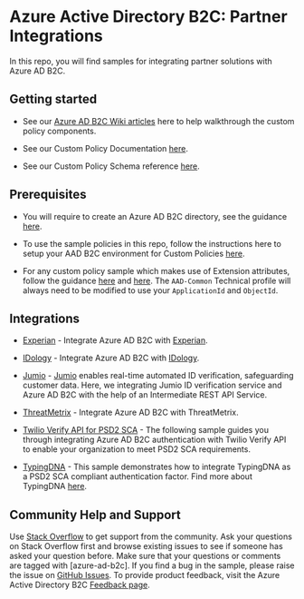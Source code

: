 # Azure Active Directory B2C: Partner Integrations

In this repo, you will find samples for integrating partner solutions with Azure AD B2C.

## Getting started
- See our [Azure AD B2C Wiki articles](https://github.com/azure-ad-b2c/ief-wiki/wiki) here to help walkthrough the custom policy components.

- See our Custom Policy Documentation [here](https://aka.ms/ief).

- See our Custom Policy Schema reference [here](https://docs.microsoft.com/en-us/azure/active-directory-b2c/active-directory-b2c-reference-trustframeworks-defined-ief-custom).

## Prerequisites
- You will require to create an Azure AD B2C directory, see the guidance [here](https://docs.microsoft.com/en-us/azure/active-directory-b2c/tutorial-create-tenant).

- To use the sample policies in this repo, follow the instructions here to setup your AAD B2C environment for Custom Policies [here](https://docs.microsoft.com/en-us/azure/active-directory-b2c/active-directory-b2c-get-started-custom).

- For any custom policy sample which makes use of Extension attributes, follow the guidance [here](https://docs.microsoft.com/en-us/azure/active-directory-b2c/active-directory-b2c-create-custom-attributes-profile-edit-custom#create-a-new-application-to-store-the-extension-properties) and [here](https://docs.microsoft.com/en-us/azure/active-directory-b2c/active-directory-b2c-create-custom-attributes-profile-edit-custom#modify-your-custom-policy-to-add-the-applicationobjectid). The `AAD-Common` Technical profile will always need to be modified to use your `ApplicationId` and `ObjectId`.


## Integrations
- [Experian](samples/Experian) - Integrate Azure AD B2C with [Experian](https://www.experian.com/decision-analytics/account-opening-fraud/microsoft-integration).

- [IDology](samples/IDology) - Integrate Azure AD B2C with [IDology](https://www.idology.com/request-a-demo/microsoft-integration-signup/).

- [Jumio](samples/Jumio) - [Jumio](https://www.jumio.com/) enables real-time automated ID verification, safeguarding customer data. Here, we integrating Jumio ID verification service and Azure AD B2C with the help of an Intermediate REST API Service.

- [ThreatMetrix](samples/ThreatMetrix) - Integrate Azure AD B2C with ThreatMetrix.

- [Twilio Verify API for PSD2 SCA](samples/Twilio-VerifyAPI) - The following sample guides you through integrating Azure AD B2C authentication with Twilio Verify API to enable your organization to meet PSD2 SCA requirements.

- [TypingDNA](samples/TypingDNA) - This sample demonstrates how to integrate TypingDNA as a PSD2 SCA compliant authentication factor. Find more about TypingDNA [here](https://www.typingdna.com/).

## Community Help and Support
Use [Stack Overflow](https://stackoverflow.com/questions/tagged/azure-ad-b2c) to get support from the community. Ask your questions on Stack Overflow first and browse existing issues to see if someone has asked your question before. Make sure that your questions or comments are tagged with [azure-ad-b2c].
If you find a bug in the sample, please raise the issue on [GitHub Issues](https://github.com/azure-ad-b2c/samples/issues).
To provide product feedback, visit the Azure Active Directory B2C [Feedback page](https://feedback.azure.com/forums/169401-azure-active-directory?category_id=160596).
